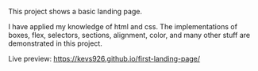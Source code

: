 This project shows a basic landing page.

I have applied my knowledge of html and css. The implementations of boxes, flex, selectors, sections, alignment, color, and many other stuff are demonstrated in this project.

Live preview: https://kevs926.github.io/first-landing-page/